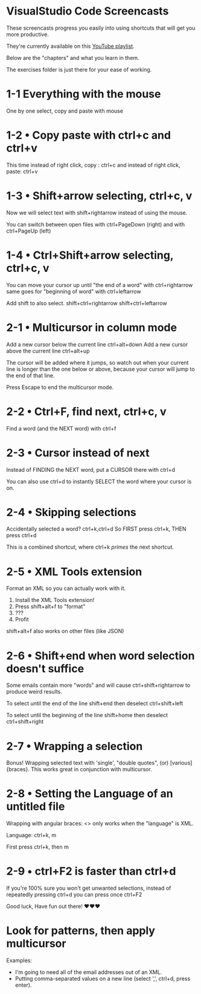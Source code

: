 # VisualStudio Code Screencasts
These screencasts progress you easily into using shortcuts that will get you more productive.

They're currently available on this [YouTube playlist](https://www.youtube.com/watch?v=hMDuDZ0tKz4&list=PL0zW7wzhNnUgnpEA9WaWKsp28fuOZZqiL).

Below are the "chapters" and what you learn in them.

The exercises folder is just there for your ease of working.

# 1-1 Everything with the mouse
One by one select, copy and paste with mouse

# 1-2 • Copy paste with ctrl+c and ctrl+v
This time instead of right click, copy :            ctrl+c
and instead of       right click, paste:            ctrl+v

# 1-3 • Shift+arrow selecting, ctrl+c, v
Now we will select text with                        shift+rightarrow 
instead of using the mouse.

You can switch between open files with              ctrl+PageDown (right)
and with                                            ctrl+PageUp   (left)

# 1-4 • Ctrl+Shift+arrow selecting, ctrl+c, v
You can move your cursor 
up until "the end of a word" with                   ctrl+rightarrow
same goes for "beginning of word" with              ctrl+leftarrow

Add shift to also select.                           shift+ctrl+rightarrow
                                                    shift+ctrl+leftarrow

# 2-1 • Multicursor in column mode
Add a new cursor below the current line             ctrl+alt+down
Add a new cursor above the current line             ctrl+alt+up

The cursor will be added 
where it jumps, so watch out when
your current line is longer than the
one below or above, because your cursor
will jump to the end of that line.

Press Escape to end the multicursor mode.

# 2-2 • Ctrl+F, find next, ctrl+c, v
Find a word (and the NEXT word) with                ctrl+f

# 2-3 • Cursor instead of next
Instead of FINDING the NEXT word,
put a CURSOR there with                             ctrl+d

You can also use ctrl+d to 
instantly SELECT the word where
your cursor is on.

# 2-4 • Skipping selections
Accidentally selected a word?                       ctrl+k,ctrl+d
So FIRST press ctrl+k,
THEN     press ctrl+d

This is a combined shortcut, where
ctrl+k _primes_ the next shortcut.

# 2-5 • XML Tools extension
Format an XML so you can actually work with it.
1. Install the XML Tools extension!
2. Press shift+alt+f to "format"
3. ???
4. Profit

shift+alt+f also works on other files (like JSON)

# 2-6 • Shift+end when word selection doesn't suffice
Some emails contain more "words" 
and will cause ctrl+shift+rightarrow to 
produce weird results.

To select until the end of the line                shift+end
then deselect                                      ctrl+shift+left

To select until the beginning of the line          shift+home
then deselect                                      ctrl+shift+right

# 2-7 • Wrapping a selection
Bonus!
Wrapping selected text with 'single', 
"double quotes", (or) [various] {braces}.
This works great in conjunction with multicursor.

# 2-8 • Setting the Language of an untitled file
Wrapping with angular braces: <>
only works when the "language" is XML.

Language:                                          ctrl+k, m

First press ctrl+k,
then        m

# 2-9 • ctrl+F2 is faster than ctrl+d
If you're 100% sure you won't 
get unwanted selections,
instead of repeatedly pressing                     ctrl+d
you can press once                                 ctrl+F2

Good luck, Have fun out there! ♥♥♥

# Look for patterns, then apply multicursor
Examples:
* I'm going to need all of the email addresses out of an XML.
* Putting comma-separated values on a new line (select ',', ctrl+d, press enter).